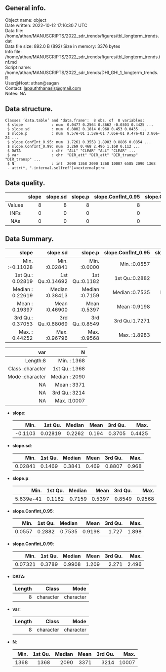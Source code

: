 <!-- This is a markdown file. -->


 General info.
---------------

Object name:    object      
Date written:   2022-10-12 17:16:30.7 UTC  
Data file:      /home/athan/MANUSCRIPTS/2022_sdr_trends/figures/tbl_longterm_trends.dat      
Data file size: 892.0 B (892) 
Size in memory: 3376 bytes      
Info file:      /home/athan/MANUSCRIPTS/2022_sdr_trends/figures/tbl_longterm_trends.inf.md      
Script name:    /home/athan/MANUSCRIPTS/2022_sdr_trends/DHI_GHI_1_longterm_trends.R      
User@Host:      athan@sagan   
Contact:        <lapauththanasis@gmail.com>      
Notes:          NA      


 Data structure.
-----------------

```
Classes ‘data.table’ and 'data.frame':	8 obs. of  8 variables:
 $ slope             : num  0.0477 0.2564 0.3662 -0.0303 0.4425 ...
 $ slope.sd          : num  0.8802 0.1814 0.968 0.453 0.0435 ...
 $ slope.p           : num  9.57e-01 1.58e-01 7.05e-01 9.47e-01 3.80e-24 ...
 $ slope.ConfInt_0.95: num  1.7261 0.3558 1.8983 0.8886 0.0854 ...
 $ slope.ConfInt_0.99: num  2.269 0.468 2.496 1.168 0.112 ...
 $ DATA              : chr  "ALL" "CLEAR" "ALL" "CLEAR" ...
 $ var               : chr  "DIR_att" "DIR_att" "DIR_transp" "DIR_transp" ...
 $ N                 : int  2090 1368 2090 1368 10007 6585 2090 1368
 - attr(*, ".internal.selfref")=<externalptr> 
```


 Data quality.
---------------

| &nbsp; | slope | slope.sd | slope.p | slope.ConfInt_0.95 | slope.ConfInt_0.99 | DATA | var | N |
|:------:|------:|---------:|--------:|-------------------:|-------------------:|-----:|----:|--:|
| Values |     8 |        8 |       8 |                  8 |                  8 |    0 |   0 | 8 |
|  INFs  |     0 |        0 |       0 |                  0 |                  0 |    0 |   0 | 0 |
|  NAs   |     0 |        0 |       0 |                  0 |                  0 |    0 |   0 | 0 |


 Data Summary.
---------------

|            slope |        slope.sd |        slope.p | slope.ConfInt_0.95 | slope.ConfInt_0.99 |             DATA |
|-----------------:|----------------:|---------------:|-------------------:|-------------------:|-----------------:|
| Min.   :-0.11028 | Min.   :0.02841 | Min.   :0.0000 |     Min.   :0.0557 |    Min.   :0.07321 |         Length:8 |
| 1st Qu.: 0.02819 | 1st Qu.:0.14692 | 1st Qu.:0.1182 |     1st Qu.:0.2882 |    1st Qu.:0.37894 | Class :character |
| Median : 0.22619 | Median :0.38413 | Median :0.7159 |     Median :0.7535 |    Median :0.99083 | Mode  :character |
| Mean   : 0.19397 | Mean   :0.46900 | Mean   :0.5397 |     Mean   :0.9198 |    Mean   :1.20929 |               NA |
| 3rd Qu.: 0.37053 | 3rd Qu.:0.88069 | 3rd Qu.:0.8549 |     3rd Qu.:1.7271 |    3rd Qu.:2.27058 |               NA |
| Max.   : 0.44252 | Max.   :0.96796 | Max.   :0.9568 |     Max.   :1.8983 |    Max.   :2.49557 |               NA |

 

|              var |             N |
|-----------------:|--------------:|
|         Length:8 | Min.   : 1368 |
| Class :character | 1st Qu.: 1368 |
| Mode  :character | Median : 2090 |
|               NA | Mean   : 3371 |
|               NA | 3rd Qu.: 3214 |
|               NA | Max.   :10007 |



  * **slope**:


    |    Min. | 1st Qu. | Median |  Mean | 3rd Qu. |   Max. |
    |--------:|--------:|-------:|------:|--------:|-------:|
    | -0.1103 | 0.02819 | 0.2262 | 0.194 |  0.3705 | 0.4425 |

  * **slope.sd**:


    |    Min. | 1st Qu. | Median |  Mean | 3rd Qu. |  Max. |
    |--------:|--------:|-------:|------:|--------:|------:|
    | 0.02841 |  0.1469 | 0.3841 | 0.469 |  0.8807 | 0.968 |

  * **slope.p**:


    |      Min. | 1st Qu. | Median |   Mean | 3rd Qu. |   Max. |
    |----------:|--------:|-------:|-------:|--------:|-------:|
    | 5.639e-41 |  0.1182 | 0.7159 | 0.5397 |  0.8549 | 0.9568 |

  * **slope.ConfInt_0.95**:


    |   Min. | 1st Qu. | Median |   Mean | 3rd Qu. |  Max. |
    |-------:|--------:|-------:|-------:|--------:|------:|
    | 0.0557 |  0.2882 | 0.7535 | 0.9198 |   1.727 | 1.898 |

  * **slope.ConfInt_0.99**:


    |    Min. | 1st Qu. | Median |  Mean | 3rd Qu. |  Max. |
    |--------:|--------:|-------:|------:|--------:|------:|
    | 0.07321 |  0.3789 | 0.9908 | 1.209 |   2.271 | 2.496 |

  * **DATA**:


    | Length |     Class |      Mode |
    |-------:|----------:|----------:|
    |      8 | character | character |

  * **var**:


    | Length |     Class |      Mode |
    |-------:|----------:|----------:|
    |      8 | character | character |

  * **N**:


    | Min. | 1st Qu. | Median | Mean | 3rd Qu. |  Max. |
    |-----:|--------:|-------:|-----:|--------:|------:|
    | 1368 |    1368 |   2090 | 3371 |    3214 | 10007 |


<!-- end of list -->


